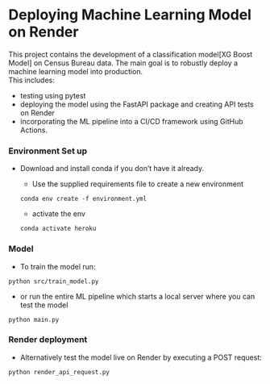 # Deploying Machine Learning Model on Render

This project contains the development of a classification model[XG Boost Model] on Census Bureau data. 
The main goal is to robustly deploy a machine learning model into production.  
This includes: 
* testing using pytest
* deploying the model using the FastAPI package and creating API tests on Render
* incorporating the ML pipeline into a CI/CD framework using GitHub Actions.

### Environment Set up  

* Download and install conda if you don’t have it already.
    * Use the supplied requirements file to create a new environment

    ```
    conda env create -f environment.yml
    ```
    * activate the env
    ```
    conda activate heroku
    ````


### Model  

* To train the model run:
``` 
python src/train_model.py
```

* or run the entire ML pipeline which starts a local server where you can test the model
```
python main.py
```

### Render deployment  

* Alternatively test the model live on Render by executing a POST request:

```
python render_api_request.py
```


